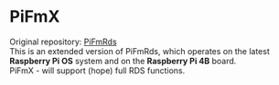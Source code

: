 # PiFmX
Original repository: [PiFmRds](github.com/ChristopheJacquet/PiFmRds)  
This is an extended version of PiFmRds, which operates on the latest **Raspberry Pi OS** system and on the **Raspberry Pi 4B** board.  
PiFmX - will support (hope) full RDS functions.  
